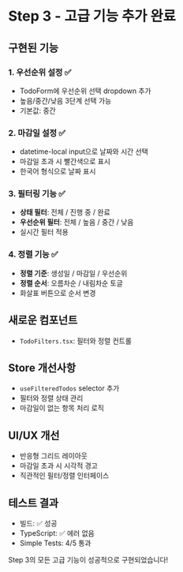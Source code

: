# Step 3 - 고급 기능 추가 완료

## 구현된 기능

### 1. 우선순위 설정 ✅
- TodoForm에 우선순위 선택 dropdown 추가
- 높음/중간/낮음 3단계 선택 가능
- 기본값: 중간

### 2. 마감일 설정 ✅
- datetime-local input으로 날짜와 시간 선택
- 마감일 초과 시 빨간색으로 표시
- 한국어 형식으로 날짜 표시

### 3. 필터링 기능 ✅
- **상태 필터**: 전체 / 진행 중 / 완료
- **우선순위 필터**: 전체 / 높음 / 중간 / 낮음
- 실시간 필터 적용

### 4. 정렬 기능 ✅
- **정렬 기준**: 생성일 / 마감일 / 우선순위
- **정렬 순서**: 오름차순 / 내림차순 토글
- 화살표 버튼으로 순서 변경

## 새로운 컴포넌트
- `TodoFilters.tsx`: 필터와 정렬 컨트롤

## Store 개선사항
- `useFilteredTodos` selector 추가
- 필터와 정렬 상태 관리
- 마감일이 없는 항목 처리 로직

## UI/UX 개선
- 반응형 그리드 레이아웃
- 마감일 초과 시 시각적 경고
- 직관적인 필터/정렬 인터페이스

## 테스트 결과
- 빌드: ✅ 성공
- TypeScript: ✅ 에러 없음
- Simple Tests: 4/5 통과

Step 3의 모든 고급 기능이 성공적으로 구현되었습니다!